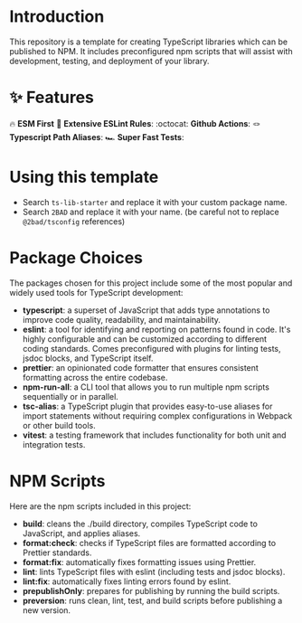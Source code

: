 # Introduction

This repository is a template for creating TypeScript libraries which can be published to NPM. It includes preconfigured npm scripts that will assist with development, testing, and deployment of your library.

# ✨ Features

🔥 **ESM First**
📝 **Extensive ESLint Rules**:
:octocat: **Github Actions**:
🪢 **Typescript Path Aliases**:
🏎️ **Super Fast Tests**:

# Using this template

- Search `ts-lib-starter` and replace it with your custom package name.
- Search `2BAD` and replace it with your name. (be careful not to replace `@2bad/tsconfig` references)

# Package Choices

The packages chosen for this project include some of the most popular and widely used tools for TypeScript development:

- **typescript**: a superset of JavaScript that adds type annotations to improve code quality, readability, and maintainability.
- **eslint**: a tool for identifying and reporting on patterns found in code. It's highly configurable and can be customized according to different coding standards. Comes preconfigured with plugins for linting tests, jsdoc blocks, and TypeScript itself.
- **prettier**: an opinionated code formatter that ensures consistent formatting across the entire codebase.
- **npm-run-all**: a CLI tool that allows you to run multiple npm scripts sequentially or in parallel.
- **tsc-alias**: a TypeScript plugin that provides easy-to-use aliases for import statements without requiring complex configurations in Webpack or other build tools.
- **vitest**: a testing framework that includes functionality for both unit and integration tests.

# NPM Scripts

Here are the npm scripts included in this project:

- **build**: cleans the ./build directory, compiles TypeScript code to JavaScript, and applies aliases.
- **format:check**: checks if TypeScript files are formatted according to Prettier standards.
- **format:fix**: automatically fixes formatting issues using Prettier.
- **lint**: lints TypeScript files with eslint (including tests and jsdoc blocks).
- **lint:fix**: automatically fixes linting errors found by eslint.
- **prepublishOnly**: prepares for publishing by running the build scripts.
- **preversion**: runs clean, lint, test, and build scripts before publishing a new version.
